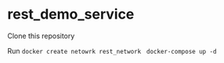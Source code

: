 # rest_demo_service
Clone this repository

Run
` docker create netowrk rest_network `
` docker-compose up -d`

